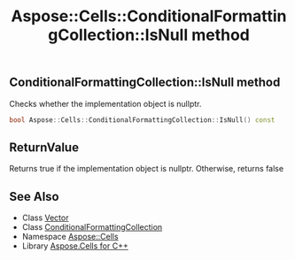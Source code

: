 ﻿---
title: Aspose::Cells::ConditionalFormattingCollection::IsNull method
linktitle: IsNull
second_title: Aspose.Cells for C++ API Reference
description: 'Aspose::Cells::ConditionalFormattingCollection::IsNull method. Checks whether the implementation object is nullptr in C++.'
type: docs
weight: 500
url: /cpp/aspose.cells/conditionalformattingcollection/isnull/
---
## ConditionalFormattingCollection::IsNull method


Checks whether the implementation object is nullptr.

```cpp
bool Aspose::Cells::ConditionalFormattingCollection::IsNull() const
```


## ReturnValue

Returns true if the implementation object is nullptr. Otherwise, returns false

## See Also

* Class [Vector](../../vector/)
* Class [ConditionalFormattingCollection](../)
* Namespace [Aspose::Cells](../../)
* Library [Aspose.Cells for C++](../../../)
